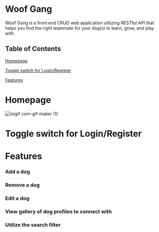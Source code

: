# Woof Gang

Woof Gang is a front end CRUD web application utilizing RESTful API that helps you find the right teammate for your dog(s) to learn, grow, and play with.

## Table of Contents
[Homepage](https://github.com/lechrsty/woofgang/blob/main/README.md#homepage)

[Toggle switch for Login/Register](https://github.com/lechrsty/woofgang/blob/main/README.md#toggle-switch-for-loginregister)

[Features](https://github.com/lechrsty/woofgang/blob/main/README.md#features)

# Homepage

![ezgif com-gif-maker (1)](https://user-images.githubusercontent.com/111799280/215662573-805d75e9-a448-49e7-8b3b-e7c544c4a062.gif)

# Toggle switch for Login/Register

# Features

### Add a dog

### Remove a dog

### Edit a dog

### View gallery of dog profiles to connect with

### Utilize the search filter

